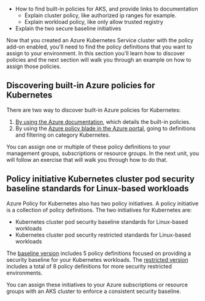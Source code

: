 - How to find built-in policies for AKS, and provide links to documentation
    - Explain cluster policy, like authorized ip ranges for example.
    - Explain workload policy, like only allow trusted registry
- Explain the two secure baseline initiatives

Now that you created an Azure Kubernetes Service cluster with the policy add-on enabled, you'll need to find the policy definitions that you want to assign to your environment. In this section you'll learn how to discover policies and the next section will walk you through an example on how to assign those policies.

## Discovering built-in Azure policies for Kubernetes

There are two way to discover built-in Azure policies for Kubernetes:

1. [By using the Azure documentation](/azure/governance/policy/samples/built-in-policies), which details the built-in policies.
2. By using the [Azure policy blade in the Azure portal](https://portal.azure.com/#blade/Microsoft_Azure_Policy/PolicyMenuBlade/Definitions), going to definitions and filtering on category Kubernetes.

You can assign one or multiple of these policy definitions to your management groups, subscriptions or resource groups. In the next unit, you will follow an exercise that will walk you through how to do that.

## Policy initiative Kubernetes cluster pod security baseline standards for Linux-based workloads

Azure Policy for Kubernetes also has two policy initiatives. A policy initiative is a collection of policy definitions. The two initiatives for Kubernetes are:

- Kubernetes cluster pod security baseline standards for Linux-based workloads
- Kubernetes cluster pod security restricted standards for Linux-based workloads

The [baseline version](https://github.com/Azure/azure-policy/blob/master/built-in-policies/policySetDefinitions/Kubernetes/Kubernetes_PSPBaselineStandard.json) includes 5 policy definitions focused on providing a security baseline for your Kubernetes workloads. The [restricted version](https://github.com/Azure/azure-policy/blob/master/built-in-policies/policySetDefinitions/Kubernetes/Kubernetes_PSPRestrictedStandard.json) includes a total of 8 policy definitions for more security restricted environments. 

You can assign these initiatives to your Azure subscriptions or resource groups with an AKS cluster to enforce a consistent security baseline.